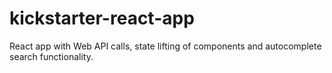 # kickstarter-react-app
React app with Web API calls, state lifting of components and autocomplete search functionality.
